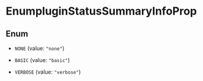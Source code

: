 

# EnumpluginStatusSummaryInfoProp

## Enum


* `NONE` (value: `"none"`)

* `BASIC` (value: `"basic"`)

* `VERBOSE` (value: `"verbose"`)



